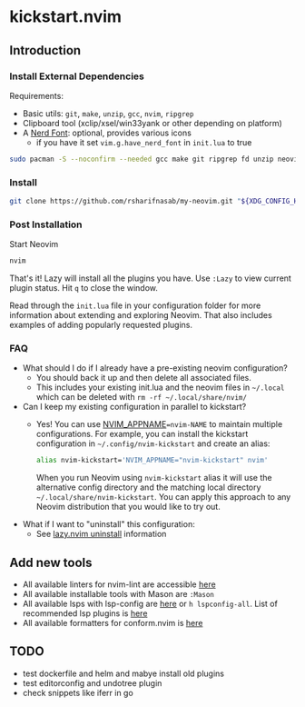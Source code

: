 # kickstart.nvim

## Introduction

### Install External Dependencies

Requirements:

- Basic utils: `git`, `make`, `unzip`, `gcc`, `nvim`, `ripgrep`
- Clipboard tool (xclip/xsel/win33yank or other depending on platform)
- A [Nerd Font](https://www.nerdfonts.com/): optional, provides various icons
  - if you have it set `vim.g.have_nerd_font` in `init.lua` to true

```bash
sudo pacman -S --noconfirm --needed gcc make git ripgrep fd unzip neovim
```

### Install

```bash
git clone https://github.com/rsharifnasab/my-neovim.git "${XDG_CONFIG_HOME:-$HOME/.config}"/nvim
```

### Post Installation

Start Neovim

```sh
nvim
```

That's it! Lazy will install all the plugins you have. Use `:Lazy` to view
current plugin status. Hit `q` to close the window.

Read through the `init.lua` file in your configuration folder for more
information about extending and exploring Neovim. That also includes
examples of adding popularly requested plugins.

### FAQ

- What should I do if I already have a pre-existing neovim configuration?
  - You should back it up and then delete all associated files.
  - This includes your existing init.lua and the neovim files in `~/.local`
    which can be deleted with `rm -rf ~/.local/share/nvim/`
- Can I keep my existing configuration in parallel to kickstart?
  - Yes! You can use [NVIM_APPNAME](https://neovim.io/doc/user/starting.html#%25NVIM_APPNAME)`=nvim-NAME`
    to maintain multiple configurations. For example, you can install the kickstart
    configuration in `~/.config/nvim-kickstart` and create an alias:

    ```bash
    alias nvim-kickstart='NVIM_APPNAME="nvim-kickstart" nvim'
    ```

    When you run Neovim using `nvim-kickstart` alias it will use the alternative
    config directory and the matching local directory
    `~/.local/share/nvim-kickstart`. You can apply this approach to any Neovim
    distribution that you would like to try out.
- What if I want to "uninstall" this configuration:
  - See [lazy.nvim uninstall](https://github.com/folke/lazy.nvim#-uninstalling) information

## Add new tools

- All available linters for nvim-lint are accessible [here](https://github.com/mfussenegger/nvim-lint?tab=readme-ov-file#available-linters)
- All available installable tools with Mason are `:Mason`
- All available lsps with lsp-config are
[here](https://github.com/neovim/nvim-lspconfig/blob/master/doc/server_configurations.md)
or `h lspconfig-all`.
List of recommended lsp plugins is
[here](https://github.com/neovim/nvim-lspconfig/wiki/Language-specific-plugins)
- All available formatters for conform.nvim is [here](https://github.com/stevearc/conform.nvim/tree/master/lua/conform/formatters)

## TODO

- test dockerfile and helm and mabye install old plugins
- test editorconfig and undotree plugin
- check snippets like iferr in go
